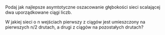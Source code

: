 
Podaj jak najlepsze asymtotyczne oszacowanie głębokości sieci scalającej dwa uporządkowane ciągi liczb.

W jakiej sieci o n wejściach pierwszy z ciągów jest umieszczony na pierwszych n/2 drutach, a drugi z ciągów na pozostałych drutach?

